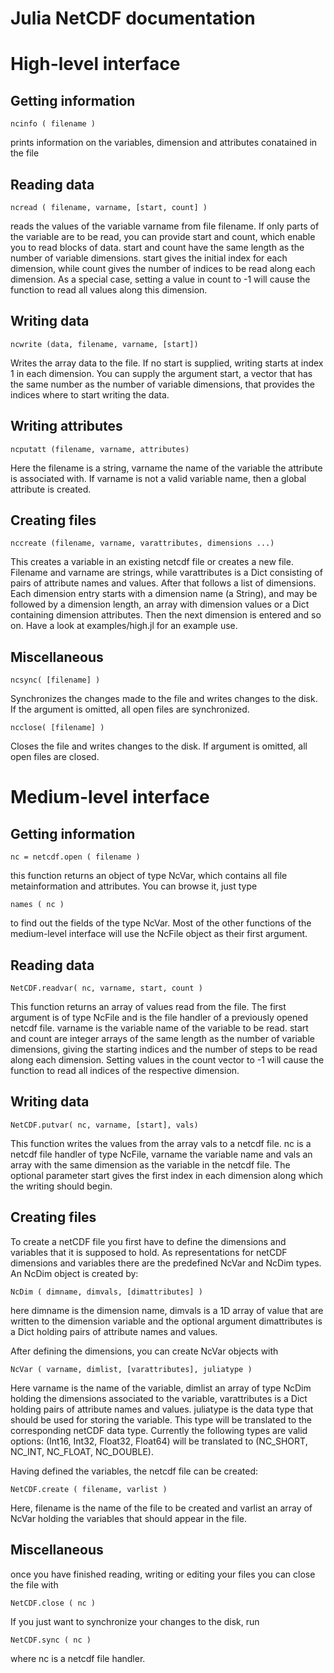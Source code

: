 Julia NetCDF documentation
==========================

# High-level interface

## Getting information

    ncinfo ( filename )

prints information on the variables, dimension and attributes conatained in the file

## Reading data

    ncread ( filename, varname, [start, count] )
    
reads the values of the variable varname from file filename. If only parts of the variable are to be read, you can provide start and count, which enable you to read blocks of data. 
start and count have the same length as the number of variable dimensions. start gives the initial index for each dimension, while count gives the number of indices to be read along each dimension. As a special case, setting a value in count to -1 will cause the function to read all values along this dimension. 

## Writing data

    ncwrite (data, filename, varname, [start])
    
Writes the array data to the file. If no start is supplied, writing starts at index 1 in each dimension. You can supply the argument start, a vector that has the same number as the number of variable dimensions, that provides the indices where to start writing the data. 

## Writing attributes

    ncputatt (filename, varname, attributes)
    
Here the filename is a string, varname the name of the variable the attribute is associated with. If varname is not a valid variable name, then a global attribute is created. 

## Creating files

    nccreate (filename, varname, varattributes, dimensions ...)

This creates a variable in an existing netcdf file or creates a new file. Filename and varname are strings, while varattributes is a Dict consisting of pairs of attribute names and values. 
After that follows a list of dimensions. Each dimension entry starts with a dimension name (a String), and may be followed by a dimension length, an array with dimension values or a Dict containing dimension attributes. Then the next dimension is entered and so on. Have a look at examples/high.jl for an example use. 
 
## Miscellaneous

    ncsync( [filename] )
    
Synchronizes the changes made to the file and writes changes to the disk. If the argument is omitted, all open files are synchronized. 

    ncclose( [filename] )
    
Closes the file and writes changes to the disk. If argument is omitted, all open files are closed.   

# Medium-level interface

## Getting information

    nc = netcdf.open ( filename )
    
this function returns an object of type NcVar, which contains all file metainformation and attributes. You can browse it, just type 

    names ( nc )
    
to find out the fields of the type NcVar. Most of the other functions of the medium-level interface will use the NcFile object as their first argument. 

## Reading data

    NetCDF.readvar( nc, varname, start, count )
    
This function returns an array of values read from the file. The first argument is of type NcFile and is the file handler of a previously opened netcdf file. varname is the variable name of the variable to be read. start and count are integer arrays of the same length as the number of variable dimensions, giving the starting indices and the number of steps to be read along each dimension. Setting values in the count vector to -1 will cause the function to read all indices of the respective dimension. 

## Writing data

    NetCDF.putvar( nc, varname, [start], vals)
    
This function writes the values from the array vals to a netcdf file. nc is a netcdf file handler of type NcFile, varname the variable name and vals an array with the same dimension as the variable in the netcdf file. The optional parameter start gives the first index in each dimension along which the writing should begin. 

  
## Creating files

To create a netCDF file you first have to define the dimensions and variables that it is supposed to hold. As representations for netCDF dimensions and variables there are the predefined NcVar and NcDim types. An NcDim object is created by:

    NcDim ( dimname, dimvals, [dimattributes] )
    
here dimname is the dimension name, dimvals is a 1D array of value that are written to the dimension variable and the optional argument dimattributes is a Dict holding pairs of attribute names and values. 

After defining the dimensions, you can create NcVar objects with

    NcVar ( varname, dimlist, [varattributes], juliatype )
    
Here varname is the name of the variable, dimlist an array of type NcDim holding the dimensions associated to the variable, varattributes is a Dict holding pairs of attribute names and values. juliatype is the data type that should be used for storing the variable. This type will be translated to the corresponding netCDF data type. Currently the following types are valid options: (Int16, Int32, Float32, Float64) will be translated to (NC_SHORT, NC_INT, NC_FLOAT, NC_DOUBLE). 

Having defined the variables, the netcdf file can be created:

    NetCDF.create ( filename, varlist )
    
Here, filename is the name of the file to be created and varlist an array of NcVar holding the variables that should appear in the file. 

## Miscellaneous

once you have finished reading, writing or editing your files you can close the file with

    NetCDF.close ( nc )

If you just want to synchronize your changes to the disk, run

    NetCDF.sync ( nc )
    
where nc is a netcdf file handler. 

